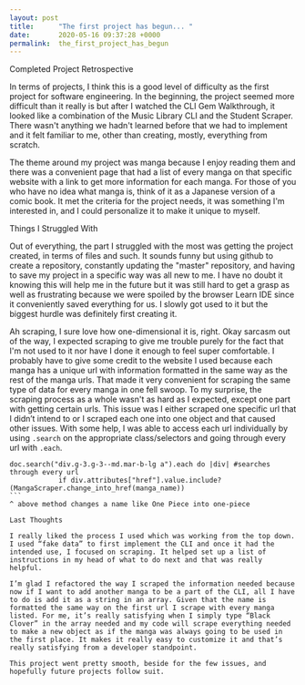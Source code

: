 ```yaml
---
layout: post
title:      "The first project has begun... "
date:       2020-05-16 09:37:28 +0000
permalink:  the_first_project_has_begun
---
```



Completed Project Retrospective 

In terms of projects, I think this is a good level of difficulty as the first project for software engineering. In the beginning, the project seemed more difficult than it really is but after I watched the CLI Gem Walkthrough, it looked like a combination of the Music Library CLI and the Student Scraper. There wasn't anything we hadn't learned before that we had to implement and it felt familiar to me, other than creating, mostly, everything from scratch. 

The theme around my project was manga because I enjoy reading them and there was a convenient page that had a list of every manga on that specific website with a link to get more information for each manga. For those of you who have no idea what manga is, think of it as a Japanese version of a comic book. It met the criteria for the project needs, it was something I'm interested in, and I could personalize it to make it unique to myself.

Things I Struggled With

Out of everything, the part I struggled with the most was getting the project created, in terms of files and such. It sounds funny but using github to create a repository, constantly updating the "master" repository, and having to save my project in a specific way was all new to me. I have no doubt it knowing this will help me in the future but it was still hard to get a grasp as well as frustrating because we were spoiled by the browser Learn IDE since it conveniently saved everything for us. I slowly got used to it but the biggest hurdle was definitely first creating it.

Ah scraping, I sure love how one-dimensional it is, right. Okay sarcasm out of the way, I expected scraping to give me trouble purely for the fact that I'm not used to it nor have I done it enough to feel super comfortable. I probably have to give some credit to the website I used because each manga has a unique url with information formatted in the same way as the rest of the manga urls. That made it very convenient for scraping the same type of data for every manga in one fell swoop. To my surprise, the scraping process as a whole wasn't as hard as I expected, except one part with getting certain urls. This issue was I either scraped one specific url that I didn’t intend to or I scraped each one into one object and that caused other issues. With some help, I was able to access each url individually by using `.search` on the appropriate class/selectors and going through every url with `.each`. 
```
doc.search("div.g-3.g-3--md.mar-b-lg a").each do |div| #searches through every url
            if div.attributes["href"].value.include?(MangaScraper.change_into_href(manga_name)) 
```                                                                                  ^ above method changes a name like One Piece into one-piece

Last Thoughts

I really liked the process I used which was working from the top down. I used “fake data” to first implement the CLI and once it had the intended use, I focused on scraping. It helped set up a list of instructions in my head of what to do next and that was really helpful. 

I’m glad I refactored the way I scraped the information needed because now if I want to add another manga to be a part of the CLI, all I have to do is add it as a string in an array. Given that the name is formatted the same way on the first url I scrape with every manga listed. For me, it’s really satisfying when I simply type “Black Clover” in the array needed and my code will scrape everything needed to make a new object as if the manga was always going to be used in the first place. It makes it really easy to customize it and that’s really satisfying from a developer standpoint. 

This project went pretty smooth, beside for the few issues, and hopefully future projects follow suit. 
